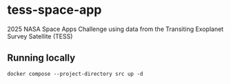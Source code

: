 # tess-space-app
2025 NASA Space Apps Challenge using data from the Transiting Exoplanet Survey Satellite (TESS)

## Running locally

```
docker compose --project-directory src up -d
```